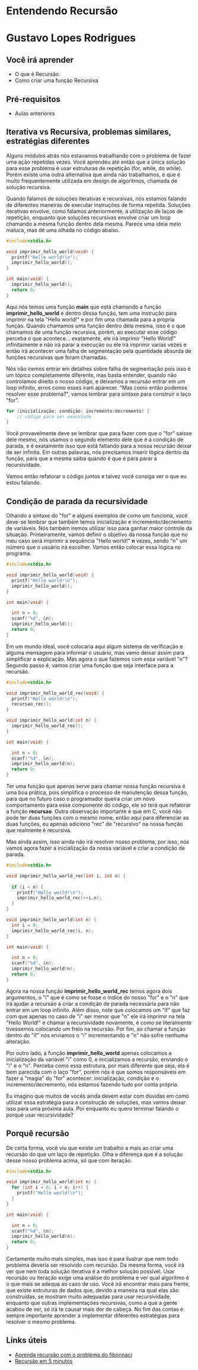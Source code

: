 # Entendendo Recursão

# Gustavo Lopes Rodrigues

## Você irá aprender

- O que é Recursão.
- Como criar uma função Recursiva

## Pré-requisitos

- Aulas anteriores

## Iterativa vs Recursiva, problemas similares, estratégias diferentes

Alguns módulos atrás nós estavamos trabalhando com o problema de fazer uma ação repetidas vezes. Você aprendeu até então que a única solução para esse problema é usar estruturas de repetição (for, while, do while). Porém existe uma outra alternativa que ainda não trabalhamos, e que é muito frequentemente utilizada em design de algoritmos, chamada de solução recursiva.

Quando falamos de soluções iterativas e recursivas, nós estamos falando de diferentes maneiras de executar instruções de forma repetida. Soluções iterativas envolve, como falamos anteriormente, a utilização de laços de repetição, enquanto que soluções recursivas envolve criar um loop chamando a mesma função dentro dela mesma. Parece uma ideia meio maluca, mas dê uma olhada no código abaixo.

```c
#include<stdio.h>

void imprimir_hello_world(void) {
  printf("Hello world!\n");
  imprimir_hello_world();
}

int main(void) {
  imprimir_hello_world();
  return 0;
}
```

Aqui nós temos uma função **main** que está chamando a função **imprimir_hello_world** e dentro dessa função, tem uma instrução para imprimir na tela "Hello world!" e por fim uma chamada para a própria função. Quando chamamos uma função dentro dela mesma, isso é o que chamamos de uma função recursiva, porém, ao executar esse código perceba o que acontece... exatamente, ele irá imprimir "Hello World!" infinitamente e não irá parar a execução ou ele irá imprimir varias vezes e então irá acontecer uma falha de segmentação pela quantidade absurda de funções recursivas que foram chamadas.

Nós não iremos entrar em detalhes sobre falha de segmentação pois isso é um tópico completamente diferente, mas basta entender, quando não controlamos direito o nosso código, e deixamos a recursão entrar em um loop infinito, erros como esses iram aparecer. "Mas como então podemos resolver esse problema?", vamos lembrar para sintaxe para construir o laço "for".

```c
for (inicialização; condição; incremento/decremento) {
    // código para ser executado
}
```

Você provavelmente deve se lembrar que para fazer com que o "for" saisse dele mesmo, nós usamos o segundo elemento dele que é a condição de parada, e é exatamente isso que está faltando para a nossa recursão deixar de ser infinita. Em outras palavras, nós precisamos inserir lógica dentro da função, para que a mesma saiba quando é que é para parar a recursividade. 

Vamos então refatorar o código juntos e talvez você consiga ver o que eu estou falando.

## Condição de parada da recursividade

Olhando a sintaxe do "for" e alguns exemplos de como um funciona, você deve-se lembrar que também temos inicialização e incremento/decremento de variáveis. Nós também iremos utilizar isso para ganhar maior controle da situação. Primeiramente, vamos definir o objetivo da nossa função que no meu caso será imprimir a sequência "Hello world!" **n** vezes, sendo "n" um número que o usuário irá escolher. Vamos então colocar essa lógica no programa.

```c
#include<stdio.h>

void imprimir_hello_world(void) {
  printf("Hello world!\n");
  imprimir_hello_world();
}

int main(void) {

  int n = 0;
  scanf("%d", &n);
  imprimir_hello_world();
  return 0;
}
```

Em um mundo ideal, você colocaria aqui algum sistema de verificação e alguma mensagem para informar o usuário, mas vamo deixar assim para simplificar a explicação. Mas agora o que fazemos com essa variável "n"? Segundo passo é, vamos criar uma função que seja interface para a recursão. 

```c
#include<stdio.h>

void imprimir_hello_world_rec(void) {
  printf("Hello world!\n");
  recursao_rec();
}

void imprimir_hello_world(int n) {
  imprimir_hello_world_rec();
}

int main(void) {

  int n = 0;
  scanf("%d", &n);
  imprimir_hello_world(n);
  return 0;
}
```

Ter uma função que apenas serve para chamar nossa função recursiva é uma boa prática, pois simplifica o processo de manutenção dessa função, para que no futuro caso o programador queira criar um novo comportamento para esse componente do código, ele só terá que refatorar a função **recursao**. Outra observação importante é que em C, você não pode ter duas funções com o mesmo nome, então aqui para diferenciar as duas funções, eu apenas adiciono "rec" de "recursivo" na nossa função que realmente é recursiva.

Mas ainda assim, isso ainda não irá resolver nosso problema, por isso, nós vamos agora fazer a inicialização da nossa variável e criar a condição de parada.

```c
#include<stdio.h>

void imprimir_hello_world_rec(int i, int n) {
  
  if (i < n) {
    printf("Hello world!\n");
    imprimir_hello_world_rec(++i,n);
  }
}

void imprimir_hello_world(int n) {
  int i = 0;
  imprimir_hello_world_rec(i, n);
}

int main(void) {

  int n = 0;
  scanf("%d", &n);
  imprimir_hello_world(n);
  return 0;
}
```

Agora na nossa função **imprimir_hello_world_rec** temos agora dois argumentos, o "i" que é como se fosse o índice do nosso "for" e o "n" que irá ajudar a recursão a criar a condição de parada necessária para não entrar em um loop infinito. Além disso, note que colocamos um "if" que faz com que apenas no caso de "i" ser menor que "n" ele irá imprimir na tela "Hello World!" e chamar a recursividade novamente, é como se literalmente tivessemos colocando um freio na recursão. Por fim, ao chamar a função dentro do "if" nós enviamos o "i" incrementando e "n" não sofre nenhuma alteração.

Por outro lado, a função **imprimir_hello_world** apenas colocamos a inicialização da variável "i" como 0, e inicializamos a recursão, enviando o "i" e o "n". Perceba como essa estrutura, por mais diferente que seja, ela é bem parecida com o laço "for", porém nós é que somos responsáveis em fazer a "magia" do "for" acontecer: inicialização, condição e o incremento/decremento, nós estamos fazendo tudo por conta própria.

Eu imagino que muitos de vocês ainda devem estar com dúvidas em como utilizar essa estratégia para a construção de soluções, mas vamos deixar isso para uma próxima aula. Por enquanto eu quero terminar falando o porquê usar recursividade?

## Porquê recursão

De certa forma, você viu que existe um trabalho a mais ao criar uma recursão do que um laço de repetição. Olha a diferença que é a solução desse nosso problema acima, só que com iteração.

```c
#include<stdio.h>

void imprimir_hello_world(int n) {
  for (int i = 0; i < n; i++) {
    printf("Hello world!\n");
  }
}

int main(void) {

  int n = 0;
  scanf("%d", &n);
  imprimir_hello_world(n);
  return 0;
}
```
Certamente muito mais simples, mas isso é para ilustrar que nem todo problema deveria ser resolvido com recursão. Da mesma forma, você irá ver que nem toda solução iterativa é a melhor solução possível. Usar recursão ou iteração exige uma análise do problema e ver qual algoritmo é o que mais se adequa ao caso de uso. Você irá encontrar mais para frente, que existe estruturas de dados que, devido a maneira na qual elas são construídas, se mostram muito adequadas para usar recursividade, enquanto que outras implementações recursivas, como a que a gente acabou de ver, só irá te causar mais dor de cabeça. No fim das contas é sempre importante aprender a implementar diferentes estratégias para resolver o mesmo problema.

## Línks úteis

- [Aprenda recursão com o problema do fibonnaci](https://www.youtube.com/watch?v=1kBiqUCN888)
- [Recursão em 5 minutos](https://www.youtube.com/watch?v=ivl5-snqul8)
